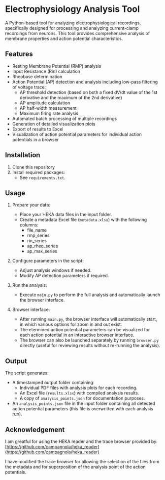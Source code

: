 # Electrophysiology Analysis Tool

A Python-based tool for analyzing electrophysiological recordings, specifically designed for processing and analyzing current-clamp recordings from neurons. This tool provides comprehensive analysis of membrane properties and action potential characteristics.

## Features

- Resting Membrane Potential (RMP) analysis
- Input Resistance (Rin) calculation
- Rheobase determination
- Action Potential (AP) detection and analysis including low-pass filtering of voltage trace:
  - AP threshold detection (based on both a fixed dV/dt value of the 1st derivative and the maximum of the 2nd derivative)
  - AP amplitude calculation
  - AP half-width measurement
  - Maximum firing rate analysis
- Automated batch processing of multiple recordings
- Generation of detailed visualization plots
- Export of results to Excel
- Visualization of action potential parameters for individual action potentials in a browser

## Installation

1. Clone this repository
2. Install required packages:
   - See `requirements.txt`.

## Usage

1. Prepare your data:
   - Place your HEKA data files in the input folder.
   - Create a metadata Excel file (`metadata.xlsx`) with the following columns:
     - file_name
     - rmp_series
     - rin_series
     - ap_rheo_series
     - ap_max_series

2. Configure parameters in the script:
   - Adjust analysis windows if needed.
   - Modify AP detection parameters if required.

3. Run the analysis:
   - Execute `main.py` to perform the full analysis and automatically launch the browser interface.

4. Browser interface:
   - After running `main.py`, the browser interface will automatically start, in which various options for zoom in and out exist.
   - The etermined action potential parameters can be visualized for each action potential in an interactive browser interface.
   - The browser can also be launched separately by running `browser.py` directly (useful for reviewing results without re-running the analysis).


## Output

The script generates:
- A timestamped output folder containing:
  - Individual PDF files with analysis plots for each recording.
  - An Excel file (`results.xlsx`) with compiled analysis results.
  - A copy of `analysis_points.json` for documentation purposes.
- An `analysis_points.json` file in the input folder containing all detected action potential parameters (this file is overwritten with each analysis run).

## Acknowledgement

I am greatful for using the HEKA reader and the trace browser provided by: [https://github.com/campagnola/heka_reader](https://github.com/campagnola/heka_reader)

I have modified the trace browser for allowing the selection of the files from the metadata and for superposition of the analysis point of the action potentials.